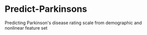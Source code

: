 # Predict-Parkinsons
Predicting Parkinson's disease rating scale from demographic and nonlinear feature set
